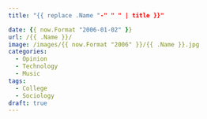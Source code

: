 ```yaml
---
title: "{{ replace .Name "-" " " | title }}"

date: {{ now.Format "2006-01-02" }}
url: /{{ .Name }}/
image: /images/{{ now.Format "2006" }}/{{ .Name }}.jpg
categories:
  - Opinion
  - Technology
  - Music
tags:
  - College
  - Sociology
draft: true
---
```

<!--more-->
